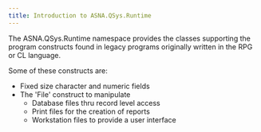 ```yaml
---
title: Introduction to ASNA.QSys.Runtime
---
```


The ASNA.QSys.Runtime namespace provides the classes supporting the program constructs found in legacy programs originally written in the RPG or CL language. 

Some of these constructs are:
- Fixed size character and numeric fields
- The 'File' construct to manipulate
  + Database files thru record level access
  + Print files for the creation of reports
  + Workstation files to provide a user interface
